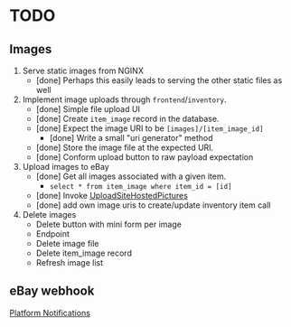 # TODO

## Images

1. Serve static images from NGINX
    * [done] Perhaps this easily leads to serving the other static files as well
2. Implement image uploads through `frontend`/`inventory`.
    * [done] Simple file upload UI
    * [done] Create `item_image` record in the database.
    * [done] Expect the image URI to be `[images]/[item_image_id]`
        * [done] Write a small "uri generator" method
    * [done] Store the image file at the expected URI.
    * [done] Conform upload button to raw payload expectation
3. Upload images to eBay
    * [done] Get all images associated with a given item.
        * `select * from item_image where item_id = [id]`
    * [done]
      Invoke [UploadSiteHostedPictures](https://developer.ebay.com/Devzone/XML/docs/Reference/eBay/UploadSiteHostedPictures.html)
    * [done] add own image uris to create/update inventory item call
4. Delete images
    * Delete button with mini form per image
    * Endpoint
    * Delete image file
    * Delete item_image record
    * Refresh image list

## eBay webhook

[Platform Notifications](https://developer.ebay.com/api-docs/static/platform-notifications-landing.html)
